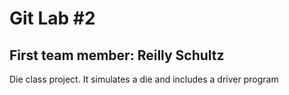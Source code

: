 # Git Lab #2
## First team member: Reilly Schultz

Die class project. It simulates a die and includes a driver program